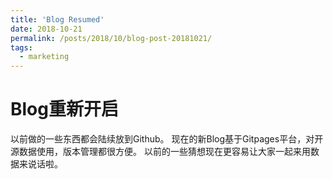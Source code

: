 ```yaml
---
title: 'Blog Resumed'
date: 2018-10-21
permalink: /posts/2018/10/blog-post-20181021/
tags:
  - marketing
---
```


Blog重新开启
======

以前做的一些东西都会陆续放到Github。
现在的新Blog基于Gitpages平台，对开源数据使用，版本管理都很方便。
以前的一些猜想现在更容易让大家一起来用数据来说话啦。


